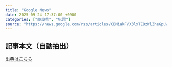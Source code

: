 ```yaml
---
title: "Google News"
date: 2025-09-24 17:37:00 +0900
categories: ["岐阜県", "犯罪"]
source: "https://news.google.com/rss/articles/CBMiakFVX3lxTE8zWlZheGpuWGRVc1lLQU5UMmpZUVFqd2dNRmg1eUYtZ21wcXNzNmtVR3lITUtHSlJlc24wbFoxc0xmQVcwaEZ6RGRmaG92QVF0NE9JSUE4MGE0cVFBZ2FkYk9GWUk4M212UGc?oc=5"
---
```


## 記事本文（自動抽出）
<body class="y0K44d EA71Tc" id="readabilityBody"></body>

[出典はこちら](https://news.google.com/rss/articles/CBMiakFVX3lxTE8zWlZheGpuWGRVc1lLQU5UMmpZUVFqd2dNRmg1eUYtZ21wcXNzNmtVR3lITUtHSlJlc24wbFoxc0xmQVcwaEZ6RGRmaG92QVF0NE9JSUE4MGE0cVFBZ2FkYk9GWUk4M212UGc?oc=5)
